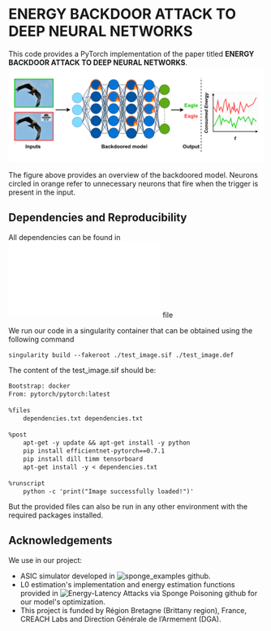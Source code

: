 # ENERGY BACKDOOR ATTACK TO DEEP NEURAL NETWORKS
This code provides a PyTorch implementation of the paper titled **ENERGY BACKDOOR ATTACK TO DEEP NEURAL NETWORKS**. 
![backdoored model](model.png)

The figure above provides an overview of the backdoored model. Neurons circled in orange refer to unnecessary neurons that fire when the trigger is present in the input.

## Dependencies and Reproducibility
All dependencies can be found in ![dependencies.txt](dependencies.txt) file

We run our code in a singularity container that can be obtained using the following command

```shell
singularity build --fakeroot ./test_image.sif ./test_image.def
```
The content of the test_image.sif should be:

```shell
Bootstrap: docker
From: pytorch/pytorch:latest

%files
    dependencies.txt dependencies.txt

%post
    apt-get -y update && apt-get install -y python    
    pip install efficientnet-pytorch==0.7.1
    pip install dill timm tensorboard
    apt-get install -y < dependencies.txt

%runscript
    python -c 'print("Image successfully loaded!")'
```
But the provided files can also be run in any other environment with the required packages installed.

## Acknowledgements
We use in our project:
  * ASIC simulator developed in ![sponge_examples github](https://github.com/iliaishacked/sponge_examples).
  * L0 estimation's implementation and energy estimation functions provided in ![Energy-Latency Attacks via Sponge Poisoning github](https://github.com/Cinofix/sponge_poisoning_energy_latency_attack) for our model's optimization.
  * This project is funded by Région Bretagne (Brittany region), France, CREACH Labs and Direction Générale de l’Armement (DGA).
